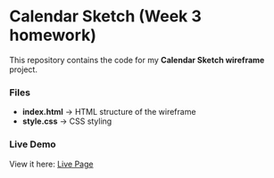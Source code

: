 # Calendar Sketch (Week 3 homework)

This repository contains the code for my **Calendar Sketch wireframe** project.

### Files
- **index.html** → HTML structure of the wireframe
- **style.css** → CSS styling

### Live Demo
View it here: [Live Page](https://irene23311.github.io/FEW-repo/)
